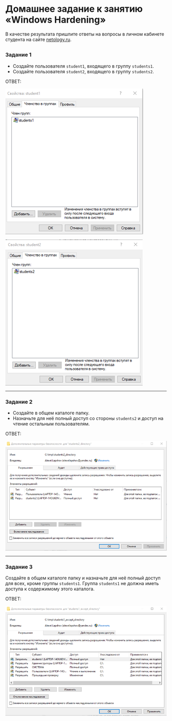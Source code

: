 # Домашнее задание к занятию «Windows Hardening»

В качестве результата пришлите ответы на вопросы в личном кабинете студента на сайте [netology.ru](https://netology.ru/).

## 

### Задание 1

- Создайте пользователя `student1`, входящего в группу `students1`.
- Создайте пользователя `student2`, входящего в группу `students2`.

ОТВЕТ:

![](img/47/student1.png)

![](img/47/student2.png)

------

### Задание 2

- Создайте в общем каталоге папку. 
- Назначьте для неё полный доступ со стороны `students2` и доступ на чтение остальным пользователям.

ОТВЕТ:

![](img/47/students2-dir.png)

------

### Задание 3

Создайте в общем каталоге папку и назначьте для неё полный доступ для всех, кроме группы `students1`.
Группа `students1` не должна иметь доступа к содержимому этого каталога.

ОТВЕТ:

![](img/47/students1-except-dir.png)

